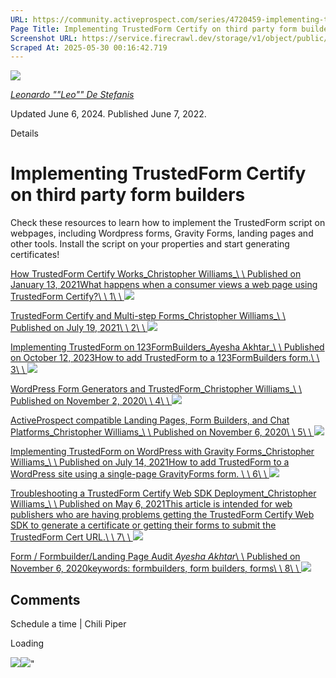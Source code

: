 ```yaml
---
URL: https://community.activeprospect.com/series/4720459-implementing-trustedform-certify-web-sdk
Page Title: Implementing TrustedForm Certify on third party form builders
Screenshot URL: https://service.firecrawl.dev/storage/v1/object/public/media/screenshot-c1120361-522e-43ae-a883-d37768845405.png
Scraped At: 2025-05-30 00:16:42.719
---
```


[![](https://content3.bloomfire.com/avatars/users/1389728/thumb/thumbnail.png?f=1614088449&Expires=1748567794&Signature=r-830bP4LV0VzaWz5R9~6LwtTbk9XtYCyA3LRYgdecp7Ztah6k4pIv~CtuMAi3daNwuyoalVHNo6RsgNnCeEtmj0FYcgrwcTvsBfjgUV81lkNYIz2u7FZmsVGM~EszISKAZbc9Rw9uNJR1FYxEE9mY9nqz59hSMgeAjD3I82qQGz-iU4aL4RWsUAml3x2UEAk01zy~dNXAQ3-c3B6kBwfcjij8ubYDiAs8XjKRTry6yLEknUsgl-nJI6XqSDI5zQagWyvgMSThbVQQQZT6vxRgJAUdavS6xaK~SO0EQy-qPPOmPGIjkZbAmv5RZNJKXJF2ogBTf65rOyGanUUnfpxQ__&Key-Pair-Id=APKAIDFCFZ2UHE5LPIUA)](https://community.activeprospect.com/memberships/7790687-leonardo-leo-de-stefanis)

[_Leonardo ""Leo"" De Stefanis_](https://community.activeprospect.com/memberships/7790687-leonardo-leo-de-stefanis)

Updated June 6, 2024. Published June 7, 2022.

Details

# Implementing TrustedForm Certify on third party form builders

Check these resources to learn how to implement the TrustedForm script on webpages, including Wordpress forms, Gravity Forms, landing pages and other tools. Install the script on your properties and start generating certificates!

[How TrustedForm Certify Works_Christopher Williams_\\
\\
Published on January 13, 2021What happens when a consumer views a web page using TrustedForm Certify?\\
\\
1\\
\\
![](https://content0.bloomfire.com/thumbnails/contributions/002/460/675/_270x180.png?f=1610550100&Expires=1748567794&Signature=AQa5sK1zZlkPxrIy05SlEKspoh8HYOAa-iidwTwM9ROraTO2Ir8BruKcGvCk020Ao-B11ZdGWRYKsJtCePWL5fRWzXt--9i5t2jx8U0frHylUDmPGAeYMcqKxgo5lEvgSVo1zb-gj4xSyFLXPLz1~g2eUsEhYG8zazbq6ZE8Vw2tnhmPszI7~mjOx1F66NyUxwt8PuFfi3zOZCbxLg4XYyXrvkP7Xu38wiTbdEHWVfUkEsAzsi3wo1Jh6hKDHqjU92dxBWiOwBFXDqwehnjCPOD71IWvzia1L~MXsaqkGYiKiYzFEe~HJeLETIe0GKsbjU-7tDIfu9v9w5-nRbvFug__&Key-Pair-Id=APKAIDFCFZ2UHE5LPIUA)](https://community.activeprospect.com/series/4720459/posts/4128458-how-trustedform-certify-works)

[TrustedForm Certify and Multi-step Forms_Christopher Williams_\\
\\
Published on July 19, 2021\\
\\
2\\
\\
![](https://content1.bloomfire.com/thumbnails/contributions/002/779/819/_270x180.png?f=1626715538&Expires=1748567794&Signature=tLkd62EBfafq5DFlkD38pD9C8iLgMD7SSqC7tKJWUAgosO0sYd1UVuCm9nE~6pjuuTNocyrh2pQ7hMtepDyMTIlzCIOe40MxlLYgAyRKSixlf0CcOcNf6EnrXTlHCRskyqVjCxHyNErAuZRUrZiOVRugomUuCL2OpZ1xyGHiiHxuk7J0cLEuSZUK41f2HfVk6hjY2w0ZsAVf2yWotVD7wpHxWyCFIcNoaw2TQE9LeIBzqVxt5zpfbS5U1b9dupoek~TJtbVw0fWLnGOiO9zuw6o0td7~j3~QD8piOUd6Yi9UKPFDYj9SPoLwJ3aTMCvkR12UAxIiS4KZU8MpHe56EA__&Key-Pair-Id=APKAIDFCFZ2UHE5LPIUA)](https://community.activeprospect.com/series/4720459/posts/4388124-trustedform-certify-and-multi-step-forms)

[Implementing TrustedForm on 123FormBuilders_Ayesha Akhtar_\\
\\
Published on October 12, 2023How to add TrustedForm to a 123FormBuilders form.\\
\\
3\\
\\
![](https://content0.bloomfire.com/thumbnails/contributions/003/924/538/_270x180.png?f=1697666095&Expires=1748567794&Signature=idzSBcqO~YOD8SVSpzoP6eRD7dOffYQucM18aUJOY0Y~FeNvqK3wvUbDuiS4B2oFJm~PrBGAw3WPQpD6ZPAs4RGy1MRqj4V0CGMlM-drBFke~roPCKM~cRuIqzQU9syTls8FWAEhP0rVE-C2uve6LuRI-33kXKj1y-T1w6VBYDeIhMvBMmZp21Ist8lUTOhELT-~pEIKUryCAtqdin2HDJyoXGJz0TqhwXj3v0sI3DiJS2UaasNbnebQ-FWSwOAEHCI4w3FbcZrJ8b2krcwpPWnr0DMTz5UpTSqrnOL7T6m3NYvnLGx41oV5GiSzg39e-NDoQXyhC8E4LK~9GFrHYg__&Key-Pair-Id=APKAIDFCFZ2UHE5LPIUA)](https://community.activeprospect.com/series/4720459/posts/5189112-implementing-trustedform-on-123formbuilders)

[WordPress Form Generators and TrustedForm_Christopher Williams_\\
\\
Published on November 2, 2020\\
\\
4\\
\\
![](https://content1.bloomfire.com/thumbnails/contributions/002/303/018/_270x180.png?f=1604350923&Expires=1748567794&Signature=ZTscAIzH-IQ6KT-bF1CnxjJBCljtyiZpjqb37gulchbtbUDj8IBFO9LIjwr4s0rbZpTjQ6mQlAa-L9LKjCSM-ZUSK8sojvT5H-Ke214~HOaBGHXwIE0lSxfLasYFd8KSDOk3OYgkNvL7NYofljxAxAzu3xYeKNmte460FhBSWDya0c6T0Sxfg4di4kiUMeigrvGo~CwNV9oXAPjQBVQoHpPaagaIJ3dEfIKXbKR1biFwaRUlFVZ8eADsnQcJZj7YQw~4aZ7UpEYldi~y0VCLOmi-KaO6LMgv3dGcZlGNGvLPO2Pt8BBvwi8HPTY7d1cBIvRLSe3WcxoisdTWqJzdrw__&Key-Pair-Id=APKAIDFCFZ2UHE5LPIUA)](https://community.activeprospect.com/series/4720459/posts/4062119-wordpress-form-generators-and-trustedform)

[ActiveProspect compatible Landing Pages, Form Builders, and Chat Platforms_Christopher Williams_\\
\\
Published on November 6, 2020\\
\\
5\\
\\
![](https://content0.bloomfire.com/thumbnails/contributions/002/313/752/_270x180.png?f=1604675047&Expires=1748567794&Signature=XmoCwPV9HCADIT~3SLKtHiG-WvIhB1tRYgo~utCp6pr8TwUwmKb3j8bLMRXS6ax-MVCD1meoG6TTNRfDrRidLjJJWAxGlzjguD0b~4ezkU-5NX4XnX6PpuWZ1l1rtOD4j5jvLWZq0zS5rN~suc1AqPXNcq2N~cJ6md65Z~e4VDGXStJ6S4JIlrnNo2iSd0DEQ6KgoO-tWSqqEAcF8-kBKUOEc5EQHALexqi~iEmTlETKElHuwF6Ag85LQ9qkPw5b~6CDMfC3e3JQNvz-8imEC17nPYgs9BC4a-zhcOuhLJjisuo0Xv-68cvqWrSC3KKKtR2MEy0hVWHrx64PVMCLXg__&Key-Pair-Id=APKAIDFCFZ2UHE5LPIUA)](https://community.activeprospect.com/series/4720459/posts/4067743-activeprospect-compatible-landing-pages-form-builders-and-chat-platforms)

[Implementing TrustedForm on WordPress with Gravity Forms_Christopher Williams_\\
\\
Published on July 14, 2021How to add TrustedForm to a WordPress site using a single-page GravityForms form. \\
\\
6\\
\\
![](https://content0.bloomfire.com/thumbnails/contributions/002/773/878/_270x180.png?f=1697667385&Expires=1748567794&Signature=aH8f0VC000NZPzOJZbmK4fMhcx4ukTM8wFCD3Ubb5rwL58XeDp0Fos-M-2-Hb6xhBTvFSom98JVzRiM9mllGyBGAo-s8JL8LKm6-CHlZMCC8bDZD7Wjpvjyyxvo4Sz45BxeuNjUDeKE0nXUIxUc6bK9rVeGfX3rBgFsXgWOWm7xo9lq9A-vuZ0wAxzBUeyUJPbeChSoo-GyEfJ7CdmjbkORIzrgVn2NafIT-GmMEFC3naNBixInGaeLQQFQRbfqJy9cb0dJU8zcdjTzgMjgzuO5m52CSzCbX83cI7dICtM2CiO4cfUi2rycmBkMPjozBKt3ljaeH1zGLhwlOh2MALw__&Key-Pair-Id=APKAIDFCFZ2UHE5LPIUA)](https://community.activeprospect.com/series/4720459/posts/4383260-implementing-trustedform-on-wordpress-with-gravity-forms)

[Troubleshooting a TrustedForm Certify Web SDK Deployment_Christopher Williams_\\
\\
Published on May 6, 2021This article is intended for web publishers who are having problems getting the TrustedForm Certify Web SDK to generate a certificate or getting their forms to submit the TrustedForm Cert URL.\\
\\
7\\
\\
![](https://content3.bloomfire.com/thumbnails/contributions/002/681/782/_270x180.png?f=1620331433&Expires=1748567794&Signature=GGjThwrEKVQzj7S1jxZufmK3fn6IDb3EQ70sID6kSjgJtA~S89uFoEuPykHvu382ytlO0KLae4~VjrlpW4qUrnvKwYD9rrOmJEEQfd0lM8ZlcgL0b6ICQi2wgPWhe1ePN5IwPhXBkLGi7vMyR62AMVbM1Nk2UR3atNN0HU8oVsCnM9teY96XCZstU69CjNwv6Wo-9GZHuroRSLKD5sq~shT9ICFVSR0V8q2DfP0anlLtLBIV2vrD4PJdftbEAjyRdJswFjrM2NEEFf5epUws5jCpaCXbpVWIEuQZRDuuPHkT5S-oZSdyJk01CpDU-tuxam2h8lal2A~8pDgC8L8YIg__&Key-Pair-Id=APKAIDFCFZ2UHE5LPIUA)](https://community.activeprospect.com/series/4720459/posts/4290731-troubleshooting-a-trustedform-certify-web-sdk-deployment)

[Form / Formbuilder/Landing Page Audit _Ayesha Akhtar_\\
\\
Published on November 6, 2020keywords: formbuilders, form builders, forms\\
\\
8\\
\\
![](https://content2.bloomfire.com/thumbnails/contributions/002/314/114/_270x180.png?f=1604682764&Expires=1748567794&Signature=cgKwo6Hxyn2yv8AxGNEHXZ5skLezcuxc2aa6ZRG9HEH9Qw4UGLnDcdSvp-eSU~CcnoYJO6VKz-FaMjmC4IsfM9Jaj4vRixfMt-ZxzrYX9GcQI2~d0fD8waRM8tLJfi6r-7YSkMqtEQtK1rokr8dwuUU6DHL6F~vgakCJx5oAFtccd8EXjJBKbLwPhm7~Uaw5TEiu0h5mJxeb6mts1e1lW62DFIG9A5Ye~wEiFKPHcgq7CxLy2rskJ62UwYirq1mBPlkDmuRW7ybfbOvcWhrqumn1lnYUAIzlDqKy64yQ0Y~tsYNuF7RqxxWoSe0bH2~KVZlT6R7Qq4d0AWkPV9khbA__&Key-Pair-Id=APKAIDFCFZ2UHE5LPIUA)](https://community.activeprospect.com/series/4720459/posts/4068064-form-formbuilder-landing-page-audit)

## Comments

Schedule a time \| Chili Piper

Loading

![](https://bat.bing.com/action/0?ti=4018451&Ver=2&mid=409c2ffd-4b8c-4fd4-82fb-5d06a0b02422&bo=1&sid=57aaf0803ceb11f0a4968d5db04ceeea&vid=57ac1ed03ceb11f08e56efda037c8f49&vids=1&msclkid=N&pi=918639831&lg=en-US&sw=1280&sh=1024&sc=24&p=https%3A%2F%2Fcommunity.activeprospect.com%2Fseries%2F4720459-implementing-trustedform-certify-web-sdk&r=&lt=1577&evt=pageLoad&sv=1&cdb=AQAQ&rn=518596)![](https://bat.bing.com/action/0?ti=4018451&Ver=2&mid=409c2ffd-4b8c-4fd4-82fb-5d06a0b02422&bo=2&sid=57aaf0803ceb11f0a4968d5db04ceeea&vid=57ac1ed03ceb11f08e56efda037c8f49&vids=0&msclkid=N&gtm_tag_source=ua&ec=Client%20ID&el=%2Fseries%2F4720459-implementing-trustedform-certify-web-sdk&gc=USD&tpp=1&en=Y&p=https%3A%2F%2Fcommunity.activeprospect.com%2Fseries%2F4720459-implementing-trustedform-certify-web-sdk&sw=1280&sh=1024&sc=24&evt=custom&cdb=AQAQ&rn=583729)"

